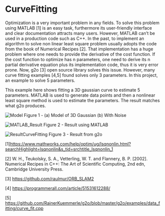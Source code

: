 # CurveFitting

Optimization is a very important problem in any fields. To solve this problem using MATLAB [1] is an easy task, furthermore its user-friendly interface and clear documentation attracts many users. However, MATLAB can’t be used in a production code such as C++. In the past, to implement an algorithm to solve non linear least square problem usually adopts the code from the book of Numerical Recipes [2]. That implementation has a huge problem where one needs to provide the derivative of the cost function. If the cost function to optimize has n parameters, one need to derive its n partial derivative equation plus its implementation code, thus it is very error prone. 
Now, g2o [3] open source library solves this issue. However, many curve fitting examples [4,5] found solves only 3 parameters. In this project, an example to solve 5 parameters.

This example here shows fitting a 3D gaussian curve to estimate 5 parameters. MATLAB is used to generate data points and then a nonlinear least square method is used to estimate the parameters. The result matches what g2o produces.

![Model](https://user-images.githubusercontent.com/80547721/153137026-b692768c-087a-4025-8fc7-e8c4f8409337.jpg)
Figure 1 - (a) Model of 3D Gaussian (b) With Noise

![MATLAB_Result](https://user-images.githubusercontent.com/80547721/153137362-08920e7c-8055-40cd-909d-bd6a579a8297.PNG)
Figure 2 - Result using MATLAB 

![ResultCurveFitting](https://user-images.githubusercontent.com/80547721/153137064-e8dbe005-7ef7-4ebb-a8c8-c30215b10e3a.PNG)
Figure 3 - Result from g2o


[1]https://www.mathworks.com/help/optim/ug/lsqnonlin.html?searchHighlight=lsqnonlin&s_tid=srchtitle_lsqnonlin_1

[2] W. H., Teukolsky, S. A., Vetterling, W. T. and Flannery, B. P. [2002]. Numerical Recipes in C++: The Art of Scientific Computing, 2nd edn, Cambridge University
Press.

[3] https://github.com/raulmur/ORB_SLAM2

[4] https://programmerall.com/article/51531612288/

[5] https://github.com/RainerKuemmerle/g2o/blob/master/g2o/examples/data_fitting/curve_fit.cpp

